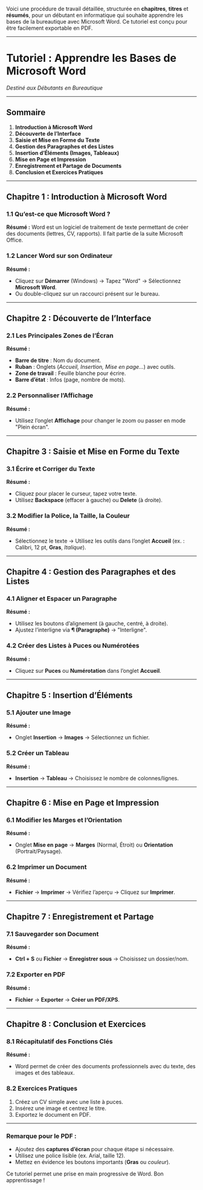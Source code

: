 Voici une procédure de travail détaillée, structurée en **chapitres**, **titres** et **résumés**, pour un débutant en informatique qui souhaite apprendre les bases de la bureautique avec Microsoft Word. Ce tutoriel est conçu pour être facilement exportable en PDF.

---

# **Tutoriel : Apprendre les Bases de Microsoft Word**
*Destiné aux Débutants en Bureautique*

---

## **Sommaire**
1. **Introduction à Microsoft Word**
2. **Découverte de l’Interface**
3. **Saisie et Mise en Forme du Texte**
4. **Gestion des Paragraphes et des Listes**
5. **Insertion d’Éléments (Images, Tableaux)**
6. **Mise en Page et Impression**
7. **Enregistrement et Partage de Documents**
8. **Conclusion et Exercices Pratiques**

---

## **Chapitre 1 : Introduction à Microsoft Word**
### **1.1 Qu’est-ce que Microsoft Word ?**
**Résumé :**
Word est un logiciel de traitement de texte permettant de créer des documents (lettres, CV, rapports). Il fait partie de la suite Microsoft Office.

### **1.2 Lancer Word sur son Ordinateur**
**Résumé :**
- Cliquez sur **Démarrer** (Windows) → Tapez "Word" → Sélectionnez **Microsoft Word**.
- Ou double-cliquez sur un raccourci présent sur le bureau.

---

## **Chapitre 2 : Découverte de l’Interface**
### **2.1 Les Principales Zones de l’Écran**
**Résumé :**
- **Barre de titre** : Nom du document.
- **Ruban** : Onglets (*Accueil, Insertion, Mise en page…*) avec outils.
- **Zone de travail** : Feuille blanche pour écrire.
- **Barre d’état** : Infos (page, nombre de mots).

### **2.2 Personnaliser l’Affichage**
**Résumé :**
- Utilisez l’onglet **Affichage** pour changer le zoom ou passer en mode "Plein écran".

---

## **Chapitre 3 : Saisie et Mise en Forme du Texte**
### **3.1 Écrire et Corriger du Texte**
**Résumé :**
- Cliquez pour placer le curseur, tapez votre texte.
- Utilisez **Backspace** (effacer à gauche) ou **Delete** (à droite).

### **3.2 Modifier la Police, la Taille, la Couleur**
**Résumé :**
- Sélectionnez le texte → Utilisez les outils dans l’onglet **Accueil** (ex. : Calibri, 12 pt, **Gras**, *Italique*).

---

## **Chapitre 4 : Gestion des Paragraphes et des Listes**
### **4.1 Aligner et Espacer un Paragraphe**
**Résumé :**
- Utilisez les boutons d’alignement (à gauche, centré, à droite).
- Ajustez l’interligne via **¶ (Paragraphe)** → "Interligne".

### **4.2 Créer des Listes à Puces ou Numérotées**
**Résumé :**
- Cliquez sur **Puces** ou **Numérotation** dans l’onglet **Accueil**.

---

## **Chapitre 5 : Insertion d’Éléments**
### **5.1 Ajouter une Image**
**Résumé :**
- Onglet **Insertion** → **Images** → Sélectionnez un fichier.

### **5.2 Créer un Tableau**
**Résumé :**
- **Insertion** → **Tableau** → Choisissez le nombre de colonnes/lignes.

---

## **Chapitre 6 : Mise en Page et Impression**
### **6.1 Modifier les Marges et l’Orientation**
**Résumé :**
- Onglet **Mise en page** → **Marges** (Normal, Étroit) ou **Orientation** (Portrait/Paysage).

### **6.2 Imprimer un Document**
**Résumé :**
- **Fichier** → **Imprimer** → Vérifiez l’aperçu → Cliquez sur **Imprimer**.

---

## **Chapitre 7 : Enregistrement et Partage**
### **7.1 Sauvegarder son Document**
**Résumé :**
- **Ctrl + S** ou **Fichier** → **Enregistrer sous** → Choisissez un dossier/nom.

### **7.2 Exporter en PDF**
**Résumé :**
- **Fichier** → **Exporter** → **Créer un PDF/XPS**.

---

## **Chapitre 8 : Conclusion et Exercices**
### **8.1 Récapitulatif des Fonctions Clés**
**Résumé :**
- Word permet de créer des documents professionnels avec du texte, des images et des tableaux.

### **8.2 Exercices Pratiques**
1. Créez un CV simple avec une liste à puces.
2. Insérez une image et centrez le titre.
3. Exportez le document en PDF.

---

### **Remarque pour le PDF :**
- Ajoutez des **captures d’écran** pour chaque étape si nécessaire.
- Utilisez une police lisible (ex. Arial, taille 12).
- Mettez en évidence les boutons importants (**Gras** ou *couleur*).

Ce tutoriel permet une prise en main progressive de Word. Bon apprentissage !
